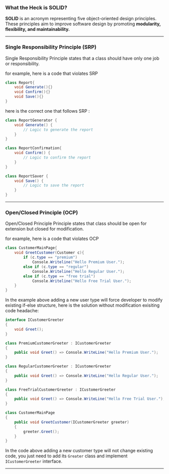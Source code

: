 ### What the Heck is SOLID?
**SOLID** is an acronym representing five object-oriented design principles. These principles aim to improve software design by promoting **modularity, flexibility, and maintainability.**

---
### Single Responsibility Principle (SRP)
Single Responsibility Principle states that a class should have only one job or responsibility.

for example, here is a code that violates SRP
```csharp
class Report{
    void Generate(){}
    void Confirm(){}
    void Save(){}
}
```
here is the correct one that follows SRP :
```csharp
class ReportGenerator {
    void Generate() {
        // Logic to generate the report
    }
}
```
```csharp
class ReportConfirmation{
    void Confirm() {
        // Logic to confirm the report
    }
}
```
```csharp
class ReportSaver {
    void Save() {
        // Logic to save the report
    }
}
```
---
### Open/Closed Principle (OCP)
Open/Closed Principle Principle states that class should be open for extension but closed for modification.

for example, here is a code that violates OCP
```csharp
class CustomerMainPage{
    void GreetCustomer(Customer c){
        if (c.type == "premium")
            Console.Writeline("Hello Premium User.");
        else if (c.type == "regular")
            Console.Writeline("Hello Regular User.");
        else if (c.type == "free trial")
            Console.Writeline("Hello Free Trial User.");
    }
}
```
In the example above adding a new user type will force developer to modify existing if-else structure, here is the solution without modification exisiting code headache:
```csharp
interface ICustomerGreeter
{
    void Greet();
}
```
```csharp
class PremiumCustomerGreeter : ICustomerGreeter
{
    public void Greet() => Console.WriteLine("Hello Premium User.");
}
```
```csharp
class RegularCustomerGreeter : ICustomerGreeter
{
    public void Greet() => Console.WriteLine("Hello Regular User.");
}
```
```csharp
class FreeTrialCustomerGreeter : ICustomerGreeter
{
    public void Greet() => Console.WriteLine("Hello Free Trial User.");
}
```
```csharp
class CustomerMainPage
{
    public void GreetCustomer(ICustomerGreeter greeter)
    {
        greeter.Greet();
    }
}
```
In the code above adding a new customer type will not change existing code, you just need to add its ```Greater``` class and implement ```ICustomerGreeter``` interface.

---




